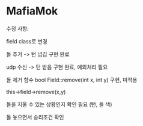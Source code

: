 # MafiaMok

수정 사항:

field class로 변경

돌 추가 -> 턴 넘김 구현 완료

udp 수신 -> 턴 받음 구현 완료, 예외처리 필요

돌 제거 함수
bool Field::remove(int x, int y)
구현, 미적용

this->field->remove(x,y)

돌을 지울 수 있는 상황인지 확인 필요
(턴, 돌 색)

돌 놓으면서 승리조건 확인